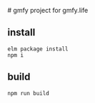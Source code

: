 # gmfy
project for gmfy.life

## install

```
elm package install
npm i
```

## build
```
npm run build

```
